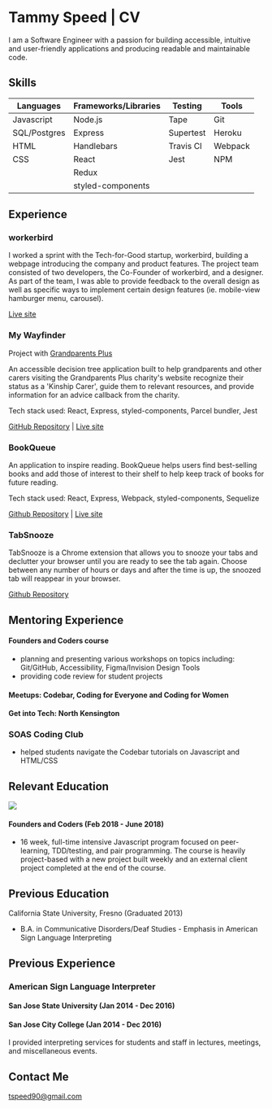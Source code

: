 # Tammy Speed | CV

I am a Software Engineer with a passion for building accessible, intuitive and user-friendly applications and producing readable and maintainable code.

## Skills

| Languages    | Frameworks/Libraries | Testing   | Tools   |
| ------------ | -------------------- | --------- | ------- |
| Javascript   | Node.js              | Tape      | Git     |
| SQL/Postgres | Express              | Supertest | Heroku  |
| HTML         | Handlebars           | Travis CI | Webpack |
| CSS          | React                | Jest      | NPM     |
|              | Redux                |           |         |
|              | styled-components    |           |         |

## Experience

### workerbird

I worked a sprint with the Tech-for-Good startup, workerbird, building a webpage introducing the company and product features. The project team consisted of two developers, the Co-Founder of workerbird, and a designer. As part of the team, I was able to provide feedback to the overall design as well as specific ways to implement certain design features (ie. mobile-view hamburger menu, carousel).

[Live site](https://www.workerbird.co.uk/)

### My Wayfinder

Project with [Grandparents Plus](https://www.grandparentsplus.org.uk/)

An accessible decision tree application built to help grandparents and other carers visiting the Grandparents Plus charity's website recognize their status as a 'Kinship Carer', guide them to relevant resources, and provide information for an advice callback from the charity.

Tech stack used: React, Express, styled-components, Parcel bundler, Jest

[GitHub Repository](https://github.com/tspeed90/GP_ProjectBernadette) | [Live site](https://my-wayfinder.herokuapp.com)

### BookQueue

An application to inspire reading. BookQueue helps users find best-selling books and add those of interest to their shelf to help keep track of books for future reading. 

Tech stack used: React, Express, Webpack, styled-components, Sequelize

[Github Repository](https://github.com/tspeed90/book-queue) | [Live site](https://book-queue.herokuapp.com/)

### TabSnooze
TabSnooze is a Chrome extension that allows you to snooze your tabs and declutter your browser until you are ready to see the tab again. Choose between any number of hours or days and after the time is up, the snoozed tab will reappear in your browser.

[Github Repository](https://github.com/tspeed90/tab-snooze)

## Mentoring Experience

#### Founders and Coders course
- planning and presenting various workshops on topics including: Git/GitHub, Accessibility, Figma/Invision Design Tools
- providing code review for student projects

#### Meetups: Codebar, Coding for Everyone and Coding for Women

#### Get into Tech: North Kensington    

### SOAS Coding Club
- helped students navigate the Codebar tutorials on Javascript and HTML/CSS


## Relevant Education

![](http://res.cloudinary.com/dp6beg5nw/image/upload/v1525004700/fac-logo_njmmf7.png)

#### Founders and Coders (Feb 2018 - June 2018)

- 16 week, full-time intensive Javascript program focused on peer-learning, TDD/testing, and pair programming. The course is heavily project-based with a new project built weekly and an external client project completed at the end of the course.

## Previous Education

California State University, Fresno (Graduated 2013)

- B.A. in Communicative Disorders/Deaf Studies - Emphasis in American Sign Language Interpreting

## Previous Experience

### American Sign Language Interpreter

#### San Jose State University (Jan 2014 - Dec 2016)

#### San Jose City College (Jan 2014 - Dec 2016)

I provided interpreting services for students and staff in lectures, meetings, and miscellaneous events.

## Contact Me

tspeed90@gmail.com
